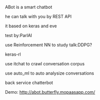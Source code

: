 ABot is a smart chatbot

he can talk with you by REST API

it based on keras and eve

test by:ParlAI

use Reinforcement NN to study talk:DDPG?

keras-rl

use itchat to crawl conversation corpus

use auto_ml to auto analysize conversations

back service chatterbot

Demo:
http://abot.butterfly.mopaasapp.com/
